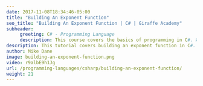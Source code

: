 ```yaml
---
date: 2017-11-08T18:34:46-05:00
title: "Building An Exponent Function"
seo_title: "Building An Exponent Function | C# | Giraffe Academy"
subheader:
     greeting: C# - Programming Language
     description: This course covers the basics of programming in C#. Work your way through the videos and we'll teach you everything you need to know to start your programming journey!
description: This tutorial covers building an exponent function in C#.
author: Mike Dane
image: building-an-exponent-function.png
video: r9albE9h1Jg
url: /programming-languages/csharp/building-an-exponent-function/
weight: 21
---
```

